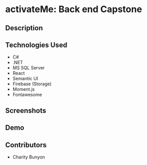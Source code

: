 # activateMe: Back end Capstone

## Description


## Technologies Used

* C#
* .NET
* MS SQL Server
* React
* Semantic UI
* Firebase (Storage)
* Moment.js
* Fontawesome


## Screenshots


## Demo

## Contributors

* Charity Bunyon

